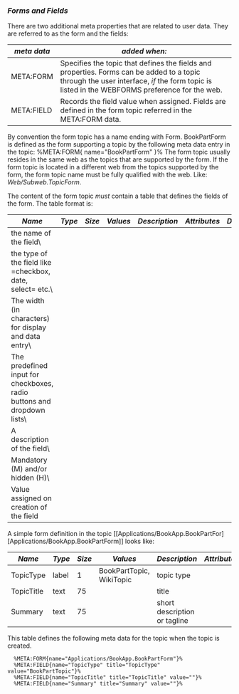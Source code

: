 ### _Forms and Fields_
There are two additional meta properties that are related to user data. They are referred to as the form and the fields:

| *meta data* | *added when:* |
|-------------|---------------|
| META:FORM |Specifies the topic that defines the fields and properties. Forms can be added to a topic through the user interface, _if_ the form topic is listed in the WEBFORMS preference for the web.   |
| META:FIELD |Records the field value when assigned. Fields are defined in the form topic referred in the META:FORM data. |

By convention the form topic  has a name ending with Form. BookPartForm is defined as the form supporting a topic by the following meta data entry in the topic:
<verbatim>
  %META:FORM{ name="BookPartForm" }%
</verbatim>
The form topic usually resides in the same web as the topics that are supported by the form.
If the form topic is located in a different web from the topics supported by the form, the form topic name must be fully qualified with the web.
Like: _Web/Subweb.TopicForm_.

The content of the form topic _must_ contain a table that defines the fields of the form. The table format is:

| *Name*  | *Type* | *Size* | *Values* | *Description* | *Attributes* | *Default* |
|---------|--------|--------|----------|---------------|--------------|-----------|
|the name of the field\
 |the type of the field like =checkbox, date, select= etc.\
 |The width (in characters) for display and data entry\
 |The predefined input for checkboxes, radio buttons and dropdown lists\
 |A description of the field\
 |Mandatory (M) and/or hidden (H)\
 |Value assigned on creation of the field |

A simple form definition in the topic [[Applications/BookApp.BookPartFor][Applications/BookApp.BookPartForm]] looks like:

| *Name*| *Type* | *Size* | *Values* | *Description* | *Attributes* | *Default* |
|-------|--------|--------|----------|---------------|--------------|-----------|
| TopicType | label | 1 | BookPartTopic, WikiTopic | topic type  | | |
| TopicTitle | text | 75 | | title | | |
| Summary | text | 75 | | short description or tagline | | | 

This table defines the following meta data for the topic when the topic is created.
```
  %META:FORM{name="Applications/BookApp.BookPartForm"}%
  %META:FIELD{name="TopicType" title="TopicType" value="BookPartTopic"}%
  %META:FIELD{name="TopicTitle" title="TopicTitle" value=""}%
  %META:FIELD{name="Summary" title="Summary" value=""}%
```
